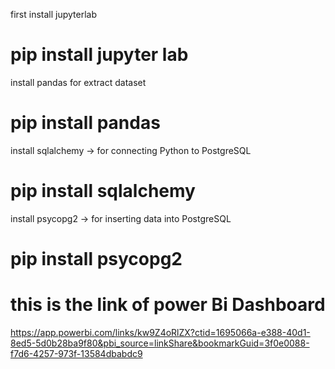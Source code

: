  first install jupyterlab
# pip install jupyter lab
 install pandas for extract dataset
# pip install pandas

install sqlalchemy → for connecting Python to PostgreSQL
# pip install sqlalchemy
install psycopg2 → for inserting data into PostgreSQL
# pip install  psycopg2 

# this is the link of power Bi Dashboard

 https://app.powerbi.com/links/kw9Z4oRlZX?ctid=1695066a-e388-40d1-8ed5-5d0b28ba9f80&pbi_source=linkShare&bookmarkGuid=3f0e0088-f7d6-4257-973f-13584dbabdc9
